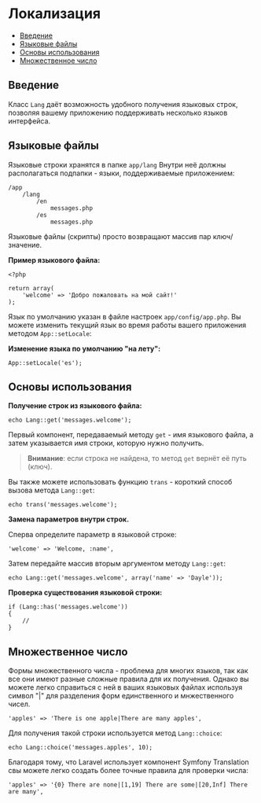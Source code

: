 # Локализация

- [Введение](#introduction)
- [Языковые файлы](#language-files)
- [Основы использования](#basic-usage)
- [Множественное число](#pluralization)

<a name="introduction"></a>
## Введение

Класс `Lang` даёт возможность удобного получения языковых строк, позволяя вашему приложению поддерживать несколько языков интерфейса.

<a name="language-files"></a>
## Языковые файлы

Языковые строки хранятся в папке `app/lang` Внутри неё должны располагаться подпапки - языки, поддерживаемые приложением:

	/app
		/lang
			/en
				messages.php
			/es
				messages.php

Языковые файлы (скрипты) просто возвращают массив пар ключ/значение.

**Пример языкового файла:**

	<?php

	return array(
		'welcome' => 'Добро пожаловать на мой сайт!'
	);

Язык по умолчанию указан в файле настроек `app/config/app.php`. Вы можете изменить текущий язык во время работы вашего приложения методом `App::setLocale`:

**Изменение языка по умолчанию "на лету":**

	App::setLocale('es');

<a name="basic-usage"></a>
## Основы использования

**Получение строк из языкового файла:**

	echo Lang::get('messages.welcome');

Первый компонент, передаваемый методу  `get` - имя языкового файла, а затем указывается имя строки, которую нужно получить.

> **Внимание**: если строка не найдена, то метод `get` вернёт её путь (ключ).

Вы также можете использовать функцию `trans` - короткий способ вызова метода `Lang::get`:

	echo trans('messages.welcome');

**Замена параметров внутри строк.**

Сперва определите параметр в языковой строке:

	'welcome' => 'Welcome, :name',

Затем передайте массив вторым аргументом методу `Lang::get`:

	echo Lang::get('messages.welcome', array('name' => 'Dayle'));

**Проверка существования языковой строки:**

	if (Lang::has('messages.welcome'))
	{
		//
	}

<a name="pluralization"></a>
## Множественное число

Формы множественного числа - проблема для многих языков, так как все они имеют разные сложные правила для их получения. Однако вы можете легко справиться с ней в ваших языковых файлах используя символ "|" для разделения форм единственного и мнжественного чисел.

	'apples' => 'There is one apple|There are many apples',

Для получения такой строки используется метод `Lang::choice`:

	echo Lang::choice('messages.apples', 10);

Благодаря тому, что Laravel использует компонент Symfony Translation cвы можете легко создать более точные правила для проверки числа:

	'apples' => '{0} There are none|[1,19] There are some|[20,Inf] There are many',
